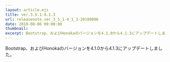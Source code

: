 ```yaml
---
layout: article.ejs
title: ver.3.5.1-4.1.3
url: releasenote_ver_3_5_1-4_1_3-20180806
date: 2018-08-06 00:00:00
thumbnail: 
excerpt: Bootstrap、およびHonokaのバージョンを4.1.0から4.1.3にアップデートしました
---
```


Bootstrap、およびHonokaのバージョンを4.1.0から4.1.3にアップデートしました。
